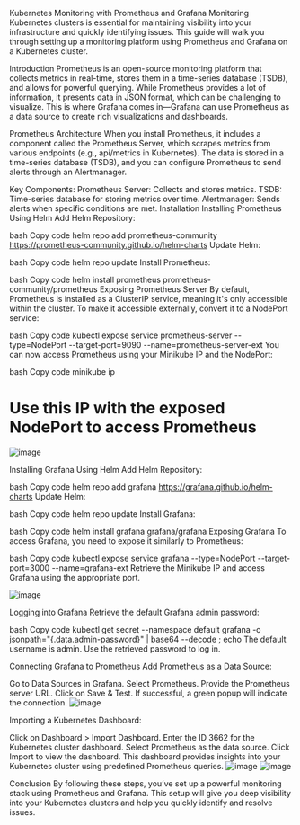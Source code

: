 Kubernetes Monitoring with Prometheus and Grafana
Monitoring Kubernetes clusters is essential for maintaining visibility into your infrastructure and quickly identifying issues. This guide will walk you through setting up a monitoring platform using Prometheus and Grafana on a Kubernetes cluster.

Introduction
Prometheus is an open-source monitoring platform that collects metrics in real-time, stores them in a time-series database (TSDB), and allows for powerful querying. While Prometheus provides a lot of information, it presents data in JSON format, which can be challenging to visualize. This is where Grafana comes in—Grafana can use Prometheus as a data source to create rich visualizations and dashboards.

Prometheus Architecture
When you install Prometheus, it includes a component called the Prometheus Server, which scrapes metrics from various endpoints (e.g., api/metrics in Kubernetes). The data is stored in a time-series database (TSDB), and you can configure Prometheus to send alerts through an Alertmanager.

Key Components:
Prometheus Server: Collects and stores metrics.
TSDB: Time-series database for storing metrics over time.
Alertmanager: Sends alerts when specific conditions are met.
Installation
Installing Prometheus Using Helm
Add Helm Repository:

bash
Copy code
helm repo add prometheus-community https://prometheus-community.github.io/helm-charts
Update Helm:

bash
Copy code
helm repo update
Install Prometheus:

bash
Copy code
helm install prometheus prometheus-community/prometheus
Exposing Prometheus Server
By default, Prometheus is installed as a ClusterIP service, meaning it's only accessible within the cluster. To make it accessible externally, convert it to a NodePort service:

bash
Copy code
kubectl expose service prometheus-server --type=NodePort --target-port=9090 --name=prometheus-server-ext
You can now access Prometheus using your Minikube IP and the NodePort:

bash
Copy code
minikube ip
# Use this IP with the exposed NodePort to access Prometheus

![image](https://github.com/user-attachments/assets/5b5271ad-3fe9-44a3-af22-046f931a537f)

Installing Grafana Using Helm
Add Helm Repository:

bash
Copy code
helm repo add grafana https://grafana.github.io/helm-charts
Update Helm:

bash
Copy code
helm repo update
Install Grafana:

bash
Copy code
helm install grafana grafana/grafana
Exposing Grafana
To access Grafana, you need to expose it similarly to Prometheus:

bash
Copy code
kubectl expose service grafana --type=NodePort --target-port=3000 --name=grafana-ext
Retrieve the Minikube IP and access Grafana using the appropriate port.

![image](https://github.com/user-attachments/assets/5b5271ad-3fe9-44a3-af22-046f931a537f)

Logging into Grafana
Retrieve the default Grafana admin password:

bash
Copy code
kubectl get secret --namespace default grafana -o jsonpath="{.data.admin-password}" | base64 --decode ; echo
The default username is admin. Use the retrieved password to log in.

Connecting Grafana to Prometheus
Add Prometheus as a Data Source:

Go to Data Sources in Grafana.
Select Prometheus.
Provide the Prometheus server URL.
Click on Save & Test.
If successful, a green popup will indicate the connection.
![image](https://github.com/user-attachments/assets/93cddf01-eae7-4f28-af91-8507e9a9982b)

Importing a Kubernetes Dashboard:

Click on Dashboard > Import Dashboard.
Enter the ID 3662 for the Kubernetes cluster dashboard.
Select Prometheus as the data source.
Click Import to view the dashboard.
This dashboard provides insights into your Kubernetes cluster using predefined Prometheus queries.
![image](https://github.com/user-attachments/assets/8179e4b0-897c-4570-ab1b-0809865ce6bf)
![image](https://github.com/user-attachments/assets/cbd284bd-29c6-4fb7-9598-0f3d018f2c21)

Conclusion
By following these steps, you’ve set up a powerful monitoring stack using Prometheus and Grafana. This setup will give you deep visibility into your Kubernetes clusters and help you quickly identify and resolve issues.

